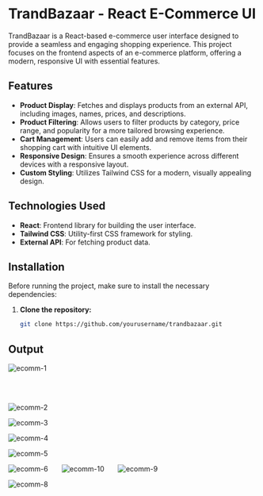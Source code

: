 # TrandBazaar - React E-Commerce UI

TrandBazaar is a React-based e-commerce user interface designed to provide a seamless and engaging shopping experience. This project focuses on the frontend aspects of an e-commerce platform, offering a modern, responsive UI with essential features.

## Features

- **Product Display**: Fetches and displays products from an external API, including images, names, prices, and descriptions.
- **Product Filtering**: Allows users to filter products by category, price range, and popularity for a more tailored browsing experience.
- **Cart Management**: Users can easily add and remove items from their shopping cart with intuitive UI elements.
- **Responsive Design**: Ensures a smooth experience across different devices with a responsive layout.
- **Custom Styling**: Utilizes Tailwind CSS for a modern, visually appealing design.

## Technologies Used

- **React**: Frontend library for building the user interface.
- **Tailwind CSS**: Utility-first CSS framework for styling.
- **External API**: For fetching product data.

## Installation

Before running the project, make sure to install the necessary dependencies:

1. **Clone the repository:**
   ```bash
   git clone https://github.com/yourusername/trandbazaar.git
   ```

## Output


![ecomm-1](https://github.com/user-attachments/assets/3f5ddca0-4106-4b25-8821-bd0ee242b898)

<br/>
<br/>

![ecomm-2](https://github.com/user-attachments/assets/912654f0-7eee-4374-b061-04cd21373f56)



![ecomm-3](https://github.com/user-attachments/assets/eeea6799-cfdb-4e51-9ffa-2e9086a73593)



![ecomm-4](https://github.com/user-attachments/assets/028e237b-b1a9-4c43-9950-a01cbda95fd0)



![ecomm-5](https://github.com/user-attachments/assets/8c3e9515-ac2e-49fe-8891-a3cbfd9dfd5f)


![ecomm-6](https://github.com/user-attachments/assets/2a1c7a2c-2b4b-48c0-90ea-5979b3f68300)   &nbsp;&nbsp;&nbsp;&nbsp;&nbsp;  ![ecomm-10](https://github.com/user-attachments/assets/d1370134-5896-470b-9383-482e299a5b55)  &nbsp;&nbsp;&nbsp;&nbsp;&nbsp;   ![ecomm-9](https://github.com/user-attachments/assets/368e3e0a-38d5-463a-90db-bf1095cd99d1) 


![ecomm-8](https://github.com/user-attachments/assets/f2a91be6-d33c-4243-b39e-fdf797a3365b)


